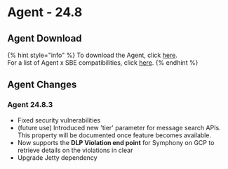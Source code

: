 # Agent - 24.8

## Agent Download

{% hint style="info" %}
To download the Agent, click [here](https://storage.googleapis.com/sym-platform/developers/rest-api/agent-24.8.3.zip).\
For a list of Agent x SBE compatibilities, click [here](../../../../agent-guide/sbe-x-agent-compatibility-matrix.md).
{% endhint %}

## Agent Changes

### Agent 24.8.3

* Fixed security vulnerabilities
* (future use) Introduced new 'tier' parameter for message search APIs. This property will be documented once feature becomes available.
* Now supports the **DLP Violation end point** for Symphony on GCP to retrieve details on the violations in clear
* Upgrade Jetty dependency
